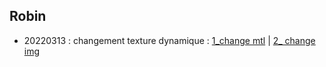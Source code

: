 ## Robin

* 20220313 : changement texture dynamique : [1_change mtl](./texture/index_obj.html) |
[2_ change img](./texture/index_meshchange.html)